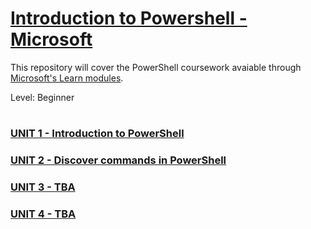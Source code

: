 # [Introduction to Powershell - Microsoft](https://docs.microsoft.com/en-us/learn/modules/introduction-to-powershell/1-introduction)

This repository will cover the PowerShell coursework avaiable through 
[Microsoft's Learn modules](https://docs.microsoft.com/en-us/learn/browse/?terms=powershell&levels=beginner).

Level: Beginner

#

### [UNIT 1 - Introduction to PowerShell](docs/UNIT1.md)

### [UNIT 2 - Discover commands in PowerShell](docs/UNIT2.md)

### [UNIT 3 - TBA](docs/UNIT3.md)

### [UNIT 4 - TBA](docs/UNIT4.md)